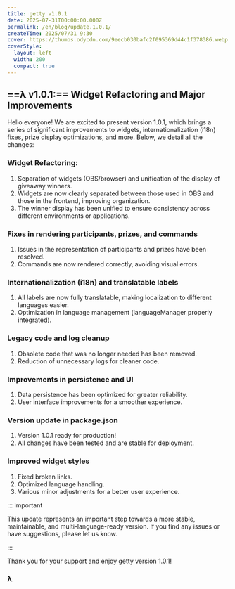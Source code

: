```yaml
---
title: getty v1.0.1
date: 2025-07-31T00:00:00.000Z
permalink: /en/blog/update.1.0.1/
createTime: 2025/07/31 9:30
cover: https://thumbs.odycdn.com/9eecb030bafc2f095369d44c1f378386.webp
coverStyle:
  layout: left
  width: 200
  compact: true
---
```


## ==λ v1.0.1:== Widget Refactoring and Major Improvements

Hello everyone! We are excited to present version 1.0.1, which brings a series of significant improvements to widgets, internationalization (i18n) fixes, prize display optimizations, and more. Below, we detail all the changes:

### Widget Refactoring:

1. Separation of widgets (OBS/browser) and unification of the display of giveaway winners.
2. Widgets are now clearly separated between those used in OBS and those in the frontend, improving organization.
3. The winner display has been unified to ensure consistency across different environments or applications.

### Fixes in rendering participants, prizes, and commands

1. Issues in the representation of participants and prizes have been resolved.
2. Commands are now rendered correctly, avoiding visual errors.

### Internationalization (i18n) and translatable labels

1. All labels are now fully translatable, making localization to different languages easier.
2. Optimization in language management (languageManager properly integrated).

### Legacy code and log cleanup

1. Obsolete code that was no longer needed has been removed.
2. Reduction of unnecessary logs for cleaner code.

### Improvements in persistence and UI

1. Data persistence has been optimized for greater reliability.
2. User interface improvements for a smoother experience.

### Version update in package.json

1. Version 1.0.1 ready for production!
2. All changes have been tested and are stable for deployment.

### Improved widget styles

1. Fixed broken links.
2. Optimized language handling.
3. Various minor adjustments for a better user experience.

::: important

This update represents an important step towards a more stable, maintainable, and multi-language-ready version. If you find any issues or have suggestions, please let us know.

:::

Thank you for your support and enjoy getty version 1.0.1!

### **λ**
